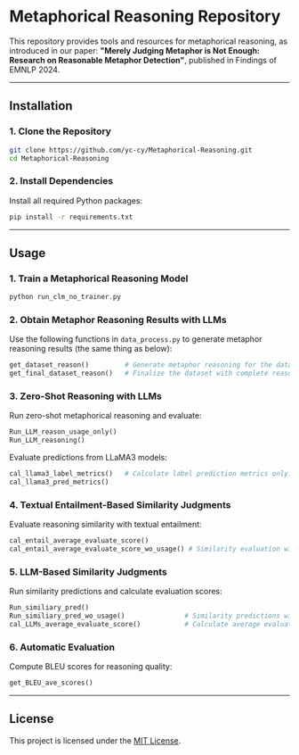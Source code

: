 # Metaphorical Reasoning Repository

This repository provides tools and resources for metaphorical reasoning, as introduced in our paper: **"Merely Judging Metaphor is Not Enough: Research on Reasonable Metaphor Detection"**, published in Findings of EMNLP 2024.  

---

## Installation

### 1. Clone the Repository
```bash
git clone https://github.com/yc-cy/Metaphorical-Reasoning.git
cd Metaphorical-Reasoning
```

### 2. Install Dependencies
Install all required Python packages:
```bash
pip install -r requirements.txt
```

---

## Usage

### 1. Train a Metaphorical Reasoning Model
```bash
python run_clm_no_trainer.py
```

### 2. Obtain Metaphor Reasoning Results with LLMs
Use the following functions in `data_process.py` to generate metaphor reasoning results (the same thing as below):
```python
get_dataset_reason()         # Generate metaphor reasoning for the dataset.
get_final_dataset_reason()   # Finalize the dataset with complete reasoning annotations.
```

### 3. Zero-Shot Reasoning with LLMs
Run zero-shot metaphorical reasoning and evaluate:
```python
Run_LLM_reason_usage_only() 
Run_LLM_reasoning()          
```

Evaluate predictions from LLaMA3 models:
```python
cal_llama3_label_metrics()   # Calculate label prediction metrics only.
cal_llama3_pred_metrics()   
```

### 4. Textual Entailment-Based Similarity Judgments
Evaluate reasoning similarity with textual entailment:
```python
cal_entail_average_evaluate_score()          
cal_entail_average_evaluate_score_wo_usage() # Similarity evaluation without usage context.
```

### 5. LLM-Based Similarity Judgments
Run similarity predictions and calculate evaluation scores:
```python
Run_similiary_pred()                        
Run_similiary_pred_wo_usage()               # Similarity predictions without usage context.
cal_LLMs_average_evaluate_score()           # Calculate average evaluation scores.
```

### 6. Automatic Evaluation
Compute BLEU scores for reasoning quality:
```python
get_BLEU_ave_scores()
```

---

## License

This project is licensed under the [MIT License](LICENSE).
